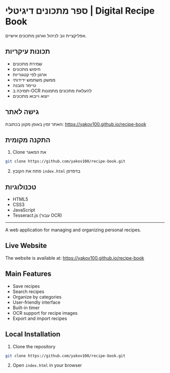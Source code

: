 # ספר מתכונים דיגיטלי | Digital Recipe Book

אפליקציית ווב לניהול וארגון מתכונים אישיים.

## תכונות עיקריות
- שמירת מתכונים
- חיפוש מתכונים
- ארגון לפי קטגוריות
- ממשק משתמש ידידותי
- טיימר מובנה
- תמיכה ב-OCR להעלאת מתכונים מתמונות
- ייצוא וייבוא מתכונים

## גישה לאתר
האתר זמין באופן מקוון בכתובת:
https://yakov100.github.io/recipe-book

## התקנה מקומית
1. Clone את המאגר
```bash
git clone https://github.com/yakov100/recipe-book.git
```
2. פתח את הקובץ `index.html` בדפדפן

## טכנולוגיות
- HTML5
- CSS3
- JavaScript
- Tesseract.js (עבור OCR)

---

A web application for managing and organizing personal recipes.

## Live Website
The website is available at:
https://yakov100.github.io/recipe-book

## Main Features
- Save recipes
- Search recipes
- Organize by categories
- User-friendly interface
- Built-in timer
- OCR support for recipe images
- Export and import recipes

## Local Installation
1. Clone the repository
```bash
git clone https://github.com/yakov100/recipe-book.git
```
2. Open `index.html` in your browser

